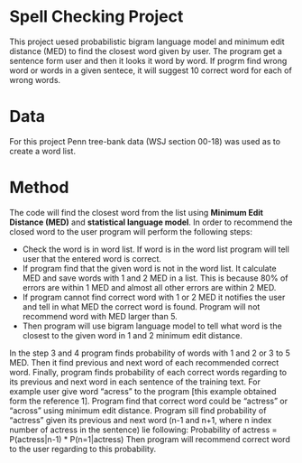 
# Spell Checking Project #

This project uesed probabilistic bigram language model and minimum edit distance (MED) to find the closest word given by user. The program get a sentence form user and then it looks it word by word. If progrm find wrong word or words in a given sentece, it will suggest 10 correct word for each of wrong words. 

# Data
For this project Penn tree-bank data (WSJ section 00-18) was used as to create a word list.

# Method
The code will find the closest word from the list using **Minimum Edit Distance (MED)** and **statistical language model**.
In order to recommend the closed word to the user program will perform the following steps:
* Check the word is in word list. If word is in the word list program will tell user that the entered word is correct.
* If program find that the given word is not in the word list. It calculate MED and save words with 1 and 2 MED in a list. This is because 80% of errors are within 1 MED and almost all other errors are within 2 MED.
* If program cannot find correct word with 1 or 2 MED it notifies the user and tell in what MED the correct word is found. Program will not recommend word with MED larger than 5.
* Then program will use bigram language model to tell what word is the closest to the given word in 1 and 2 minimum edit distance. 


In the step 3 and 4 program finds probability of words with 1 and 2 or 3 to 5 MED. Then it find previous and next word of each recommended correct word. Finally, program finds probability of each correct words regarding to its previous and next word in each sentence of the training text. For example user give word “acress” to the program [this example obtained form the reference 1]. 
Program find that correct word could be “actress” or “across” using minimum edit distance.
Program sill find probability of “actress” given its previous and next word (n-1 and n+1, where n index number of actress in the sentence) lie following:
Probability of actress = P(actress|n-1) * P(n=1|actress) 
Then program will recommend correct word to the user regarding to this probability. 
